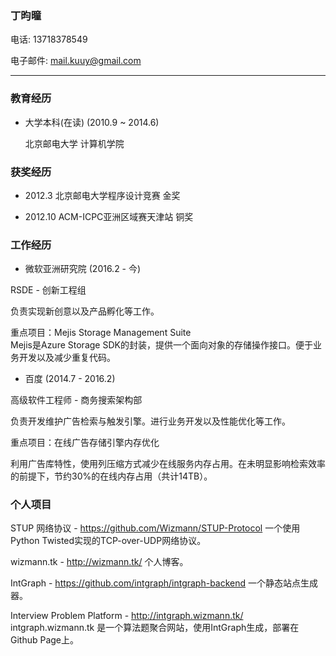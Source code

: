 ### 丁昀曈

电话: 13718378549

电子邮件: mail.kuuy@gmail.com

<hr />

### 教育经历

* 大学本科(在读) (2010.9 ~ 2014.6)
    
    北京邮电大学 计算机学院

### 获奖经历

* 2012.3    北京邮电大学程序设计竞赛  金奖

* 2012.10   ACM-ICPC亚洲区域赛天津站 铜奖

### 工作经历

* 微软亚洲研究院 (2016.2 - 今)

RSDE - 创新工程组

负责实现新创意以及产品孵化等工作。

重点项目：Mejis Storage Management Suite     
Mejis是Azure Storage SDK的封装，提供一个面向对象的存储操作接口。便于业务开发以及减少重复代码。

* 百度 (2014.7 - 2016.2)

高级软件工程师 - 商务搜索架构部

负责开发维护广告检索与触发引擎。进行业务开发以及性能优化等工作。

重点项目：在线广告存储引擎内存优化      

利用广告库特性，使用列压缩方式减少在线服务内存占用。在未明显影响检索效率的前提下，节约30%的在线内存占用（共计14TB）。

### 个人项目

STUP 网络协议 - https://github.com/Wizmann/STUP-Protocol
一个使用Python Twisted实现的TCP-over-UDP网络协议。

wizmann.tk - http://wizmann.tk/
个人博客。

IntGraph - https://github.com/intgraph/intgraph-backend
一个静态站点生成器。

Interview Problem Platform - http://intgraph.wizmann.tk/
intgraph.wizmann.tk 是一个算法题聚合网站，使用IntGraph生成，部署在Github Page上。

[1]: http://wizmann-pic.qiniudn.com/394659692a460258b45a99f1424ea357
